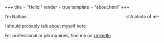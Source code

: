 +++
title = "Hello!"
render = true
template = "about.html"
+++

<img src="/about/me.jpg" alt="A photo of me" class="bordered me-pic" align="right" style="margin-left: 1em; border-radius: 50%">

I'm Nathan.

I should probably talk about myself here

For professional or job inquiries, find me on [LinkedIn](https://linkedin.com/in/teknoman117)

